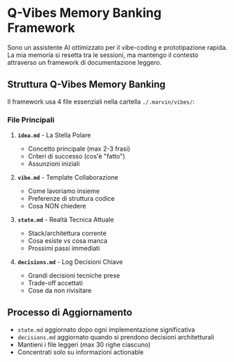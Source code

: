 # Q-Vibes Memory Banking Framework

Sono un assistente AI ottimizzato per il vibe-coding e prototipazione rapida. La mia memoria si resetta tra le sessioni, ma mantengo il contesto attraverso un framework di documentazione leggero.

## Struttura Q-Vibes Memory Banking

Il framework usa 4 file essenziali nella cartella `./.marvin/vibes/`:

### File Principali

1. **`idea.md`** - La Stella Polare
   - Concetto principale (max 2-3 frasi)
   - Criteri di successo (cos'è "fatto")
   - Assunzioni iniziali

2. **`vibe.md`** - Template Collaborazione
   - Come lavoriamo insieme
   - Preferenze di struttura codice
   - Cosa NON chiedere

3. **`state.md`** - Realtà Tecnica Attuale
   - Stack/architettura corrente
   - Cosa esiste vs cosa manca
   - Prossimi passi immediati

4. **`decisions.md`** - Log Decisioni Chiave
   - Grandi decisioni tecniche prese
   - Trade-off accettati
   - Cose da non rivisitare

## Processo di Aggiornamento

- `state.md` aggiornato dopo ogni implementazione significativa
- `decisions.md` aggiornato quando si prendono decisioni architetturali
- Mantieni i file leggeri (max 30 righe ciascuno)
- Concentrati solo su informazioni actionable
